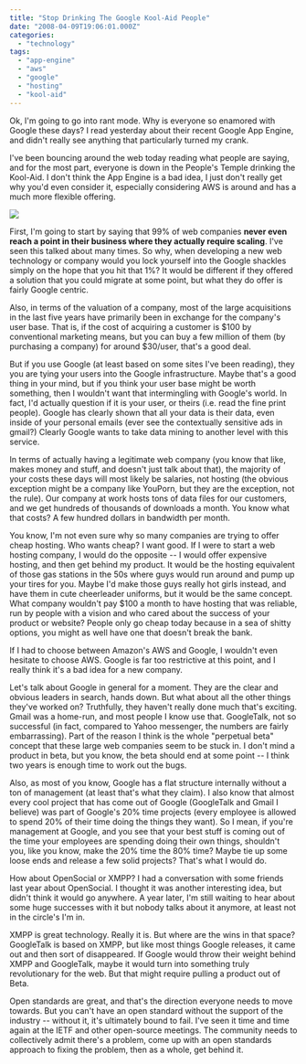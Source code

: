 ```yaml
---
title: "Stop Drinking The Google Kool-Aid People"
date: "2008-04-09T19:06:01.000Z"
categories: 
  - "technology"
tags: 
  - "app-engine"
  - "aws"
  - "google"
  - "hosting"
  - "kool-aid"
---
```


Ok, I'm going to go into rant mode. Why is everyone so enamored with Google these days? I read yesterday about their recent Google App Engine, and didn't really see anything that particularly turned my crank.

I've been bouncing around the web today reading what people are saying, and for the most part, everyone is down in the People's Temple drinking the Kool-Aid. I don't think the App Engine is a bad idea, I just don't really get why you'd even consider it, especially considering AWS is around and has a much more flexible offering.

![](images/kool-aidman_t.png)

First, I'm going to start by saying that 99% of web companies **never even reach a point in their business where they actually require scaling**. I've seen this talked about many times. So why, when developing a new web technology or company would you lock yourself into the Google shackles simply on the hope that you hit that 1%? It would be different if they offered a solution that you could migrate at some point, but what they do offer is fairly Google centric.

Also, in terms of the valuation of a company, most of the large acquisitions in the last five years have primarily been in exchange for the company's user base. That is, if the cost of acquiring a customer is $100 by conventional marketing means, but you can buy a few million of them (by purchasing a company) for around $30/user, that's a good deal.

But if you use Google (at least based on some sites I've been reading), they you are tying your users into the Google infrastructure. Maybe that's a good thing in your mind, but if you think your user base might be worth something, then I wouldn't want that intermingling with Google's world. In fact, I'd actually question if it is your user, or theirs (i.e. read the fine print people). Google has clearly shown that all your data is their data, even inside of your personal emails (ever see the contextually sensitive ads in gmail?) Clearly Google wants to take data mining to another level with this service.

In terms of actually having a legitimate web company (you know that like, makes money and stuff, and doesn't just talk about that), the majority of your costs these days will most likely be salaries, not hosting (the obvious exception might be a company like YouPorn, but they are the exception, not the rule). Our company at work hosts tons of data files for our customers, and we get hundreds of thousands of downloads a month. You know what that costs? A few hundred dollars in bandwidth per month.

You know, I'm not even sure why so many companies are trying to offer cheap hosting. Who wants cheap? I want good. If I were to start a web hosting company, I would do the opposite -- I would offer expensive hosting, and then get behind my product. It would be the hosting equivalent of those gas stations in the 50s where guys would run around and pump up your tires for you. Maybe I'd make those guys really hot girls instead, and have them in cute cheerleader uniforms, but it would be the same concept. What company wouldn't pay $100 a month to have hosting that was reliable, run by people with a vision and who cared about the success of your product or website? People only go cheap today because in a sea of shitty options, you might as well have one that doesn't break the bank.

If I had to choose between Amazon's AWS and Google, I wouldn't even hesitate to choose AWS. Google is far too restrictive at this point, and I really think it's a bad idea for a new company.

Let's talk about Google in general for a moment. They are the clear and obvious leaders in search, hands down. But what about all the other things they've worked on? Truthfully, they haven't really done much that's exciting. Gmail was a home-run, and most people I know use that. GoogleTalk, not so successful (in fact, compared to Yahoo messenger, the numbers are fairly embarrassing). Part of the reason I think is the whole "perpetual beta" concept that these large web companies seem to be stuck in. I don't mind a product in beta, but you know, the beta should end at some point -- I think two years is enough time to work out the bugs.

Also, as most of you know, Google has a flat structure internally without a ton of management (at least that's what they claim). I also know that almost every cool project that has come out of Google (GoogleTalk and Gmail I believe) was part of Google's 20% time projects (every employee is allowed to spend 20% of their time doing the things they want). So I mean, if you're management at Google, and you see that your best stuff is coming out of the time your employees are spending doing their own things, shouldn't you, like you know, make the 20% time the 80% time? Maybe tie up some loose ends and release a few solid projects? That's what I would do.

How about OpenSocial or XMPP? I had a conversation with some friends last year about OpenSocial. I thought it was another interesting idea, but didn't think it would go anywhere. A year later, I'm still waiting to hear about some huge successes with it but nobody talks about it anymore, at least not in the circle's I'm in.

XMPP is great technology. Really it is. But where are the wins in that space? GoogleTalk is based on XMPP, but like most things Google releases, it came out and then sort of disappeared. If Google would throw their weight behind XMPP and GoogleTalk, maybe it would turn into something truly revolutionary for the web. But that might require pulling a product out of Beta.

Open standards are great, and that's the direction everyone needs to move towards. But you can't have an open standard without the support of the industry -- without it, it's ultimately bound to fail. I've seen it time and time again at the IETF and other open-source meetings. The community needs to collectively admit there's a problem, come up with an open standards approach to fixing the problem, then as a whole, get behind it.
